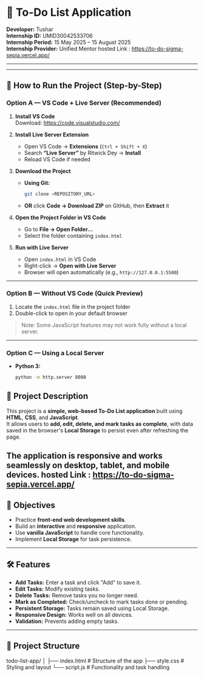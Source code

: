
# 📝 To-Do List Application

**Developer:** Tushar  
**Internship ID:** UMID30042533706  
**Internship Period:** 15 May 2025 – 15 August 2025  
**Internship Provider:** Unified Mentor
hosted Link : https://to-do-sigma-sepia.vercel.app/

---

---

## 🚀 How to Run the Project (Step-by-Step)

### Option A — VS Code + Live Server (Recommended)
1) **Install VS Code**  
   Download: https://code.visualstudio.com/

2) **Install Live Server Extension**  
   - Open VS Code → **Extensions** (`Ctrl + Shift + X`)  
   - Search **“Live Server”** by Ritwick Dey → **Install**  
   - Reload VS Code if needed

3) **Download the Project**  
   - **Using Git:**  
     ```bash
     git clone <REPOSITORY_URL>
     ```
   - **OR** click **Code → Download ZIP** on GitHub, then **Extract** it

4) **Open the Project Folder in VS Code**  
   - Go to **File → Open Folder…**  
   - Select the folder containing `index.html`

5) **Run with Live Server**  
   - Open `index.html` in VS Code  
   - Right-click → **Open with Live Server**  
   - Browser will open automatically (e.g., `http://127.0.0.1:5500`)

---

### Option B — Without VS Code (Quick Preview)
1) Locate the `index.html` file in the project folder  
2) Double-click to open in your default browser  
> Note: Some JavaScript features may not work fully without a local server.

---

### Option C — Using a Local Server
- **Python 3:**
  ```bash
  python -m http.server 8080


## 📄 Project Description
This project is a **simple, web-based To-Do List application** built using **HTML**, **CSS**, and **JavaScript**.  
It allows users to **add, edit, delete, and mark tasks as complete**, with data saved in the browser's **Local Storage** to persist even after refreshing the page.

The application is **responsive** and works seamlessly on desktop, tablet, and mobile devices.
hosted Link : https://to-do-sigma-sepia.vercel.app/
---

## 🎯 Objectives
- Practice **front-end web development skills**.
- Build an **interactive** and **responsive** application.
- Use **vanilla JavaScript** to handle core functionality.
- Implement **Local Storage** for task persistence.

---

## 🛠️ Features
- **Add Tasks:** Enter a task and click "Add" to save it.
- **Edit Tasks:** Modify existing tasks.
- **Delete Tasks:** Remove tasks you no longer need.
- **Mark as Completed:** Check/uncheck to mark tasks done or pending.
- **Persistent Storage:** Tasks remain saved using Local Storage.
- **Responsive Design:** Works well on all devices.
- **Validation:** Prevents adding empty tasks.

---

## 📂 Project Structure
todo-list-app/
│
├── index.html # Structure of the app
├── style.css # Styling and layout
└── script.js # Functionality and task handling

